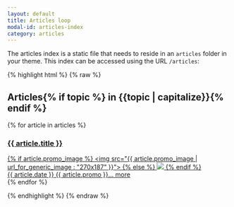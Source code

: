 ```yaml
---
layout: default
title: Articles loop
modal-id: articles-index
category: articles
---
```

The articles index is a static file that needs to reside in an ``articles`` folder in your theme. This index can be accessed using the URL ``/articles``:

{% highlight html %}
{% raw %}

<h2>Articles{% if topic %} in {{topic | capitalize}}{% endif %}</h2>

{% for article in articles %}
  <a href="/articles/{{ article.slug }}">
    <div class="article">
      <h3 class="article-header">
        <span class="article-title">{{ article.title }}</span>
      </h3>
      {% if article.promo_image %}
        <img src="{{ article.promo_image | url_for_generic_image : "270x187" }}">
      {% else %}
        <img src="{{ 'article-placeholder.png' | theme_image_url }}">
      {% endif %}
      <div class="article-details">
        <span class="article-date">{{ article.date }}</span>
        {{ article.promo }}... 
        <span class="article-more-link" href="/articles/{{ article.slug }}">more</span>
      </div>
    </div>
  </a>
{% endfor %}

{% endhighlight %}
{% endraw %}